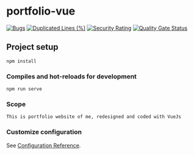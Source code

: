 # portfolio-vue
[![Bugs](https://sonarcloud.io/api/project_badges/measure?project=oktayibis_portfolio-vue&metric=bugs)](https://sonarcloud.io/dashboard?id=oktayibis_portfolio-vue)
[![Duplicated Lines (%)](https://sonarcloud.io/api/project_badges/measure?project=oktayibis_portfolio-vue&metric=duplicated_lines_density)](https://sonarcloud.io/dashboard?id=oktayibis_portfolio-vue)
[![Security Rating](https://sonarcloud.io/api/project_badges/measure?project=oktayibis_portfolio-vue&metric=security_rating)](https://sonarcloud.io/dashboard?id=oktayibis_portfolio-vue)
[![Quality Gate Status](https://sonarcloud.io/api/project_badges/measure?project=oktayibis_portfolio-vue&metric=alert_status)](https://sonarcloud.io/dashboard?id=oktayibis_portfolio-vue)
## Project setup
```
npm install
```

### Compiles and hot-reloads for development
```
npm run serve
```

### Scope
```
This is portfolio website of me, redesigned and coded with VueJs
```



### Customize configuration
See [Configuration Reference](https://cli.vuejs.org/config/).
